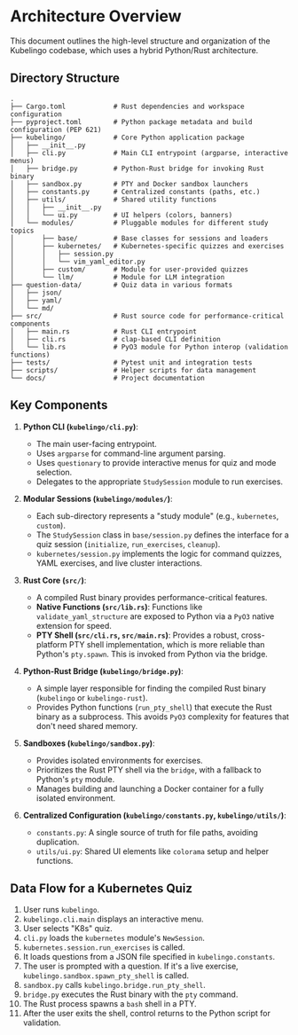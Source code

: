 # Architecture Overview

This document outlines the high-level structure and organization of the Kubelingo codebase, which uses a hybrid Python/Rust architecture.

## Directory Structure

```
.
├── Cargo.toml            # Rust dependencies and workspace configuration
├── pyproject.toml        # Python package metadata and build configuration (PEP 621)
├── kubelingo/            # Core Python application package
│   ├── __init__.py
│   ├── cli.py            # Main CLI entrypoint (argparse, interactive menus)
│   ├── bridge.py         # Python-Rust bridge for invoking Rust binary
│   ├── sandbox.py        # PTY and Docker sandbox launchers
│   ├── constants.py      # Centralized constants (paths, etc.)
│   ├── utils/            # Shared utility functions
│   │   ├── __init__.py
│   │   └── ui.py         # UI helpers (colors, banners)
│   └── modules/          # Pluggable modules for different study topics
│       ├── base/         # Base classes for sessions and loaders
│       ├── kubernetes/   # Kubernetes-specific quizzes and exercises
│       │   ├── session.py
│       │   └── vim_yaml_editor.py
│       ├── custom/       # Module for user-provided quizzes
│       └── llm/          # Module for LLM integration
├── question-data/        # Quiz data in various formats
│   ├── json/
│   ├── yaml/
│   └── md/
├── src/                  # Rust source code for performance-critical components
│   ├── main.rs           # Rust CLI entrypoint
│   ├── cli.rs            # clap-based CLI definition
│   └── lib.rs            # PyO3 module for Python interop (validation functions)
├── tests/                # Pytest unit and integration tests
├── scripts/              # Helper scripts for data management
└── docs/                 # Project documentation
```

## Key Components

1.  **Python CLI (`kubelingo/cli.py`)**:
    - The main user-facing entrypoint.
    - Uses `argparse` for command-line argument parsing.
    - Uses `questionary` to provide interactive menus for quiz and mode selection.
    - Delegates to the appropriate `StudySession` module to run exercises.

2.  **Modular Sessions (`kubelingo/modules/`)**:
    - Each sub-directory represents a "study module" (e.g., `kubernetes`, `custom`).
    - The `StudySession` class in `base/session.py` defines the interface for a quiz session (`initialize`, `run_exercises`, `cleanup`).
    - `kubernetes/session.py` implements the logic for command quizzes, YAML exercises, and live cluster interactions.

3.  **Rust Core (`src/`)**:
    - A compiled Rust binary provides performance-critical features.
    - **Native Functions (`src/lib.rs`)**: Functions like `validate_yaml_structure` are exposed to Python via a `PyO3` native extension for speed.
    - **PTY Shell (`src/cli.rs`, `src/main.rs`)**: Provides a robust, cross-platform PTY shell implementation, which is more reliable than Python's `pty.spawn`. This is invoked from Python via the bridge.

4.  **Python-Rust Bridge (`kubelingo/bridge.py`)**:
    - A simple layer responsible for finding the compiled Rust binary (`kubelingo` or `kubelingo-rust`).
    - Provides Python functions (`run_pty_shell`) that execute the Rust binary as a subprocess. This avoids `PyO3` complexity for features that don't need shared memory.

5.  **Sandboxes (`kubelingo/sandbox.py`)**:
    - Provides isolated environments for exercises.
    - Prioritizes the Rust PTY shell via the `bridge`, with a fallback to Python's `pty` module.
    - Manages building and launching a Docker container for a fully isolated environment.

6.  **Centralized Configuration (`kubelingo/constants.py`, `kubelingo/utils/`)**:
    - `constants.py`: A single source of truth for file paths, avoiding duplication.
    - `utils/ui.py`: Shared UI elements like `colorama` setup and helper functions.

## Data Flow for a Kubernetes Quiz

1.  User runs `kubelingo`.
2.  `kubelingo.cli.main` displays an interactive menu.
3.  User selects "K8s" quiz.
4.  `cli.py` loads the `kubernetes` module's `NewSession`.
5.  `kubernetes.session.run_exercises` is called.
6.  It loads questions from a JSON file specified in `kubelingo.constants`.
7.  The user is prompted with a question. If it's a live exercise, `kubelingo.sandbox.spawn_pty_shell` is called.
8.  `sandbox.py` calls `kubelingo.bridge.run_pty_shell`.
9.  `bridge.py` executes the Rust binary with the `pty` command.
10. The Rust process spawns a `bash` shell in a PTY.
11. After the user exits the shell, control returns to the Python script for validation.
